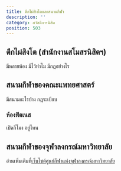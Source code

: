 ```yaml
---
title: ตึกไผ่สิงโตและสนามกีฬา
description: ''
category: สวัสดิการนิสิต
position: 503
---
```


## ตึกไผ่สิงโต (สำนักงานสโมสรนิสิตฯ)

มีหลายห้อง มีไว้ทำไม มีกฎอย่างไร

## สนามกีฬาของคณะแพทยศาสตร์

มีสนามอะไรบ้าง กฎระเบียบ

### ห้องฟิตเนส

เปิดกี่โมง อยู่ไหน

## สนามกีฬาของจุฬาลงกรณ์มหาวิทยาลัย

อ่านเพิ่มเติมที่[เว็บไซต์ศูนย์กีฬาแห่งจุฬาลงกรณ์มหาวิทยาลัย](http://www.cusc.chula.ac.th)
